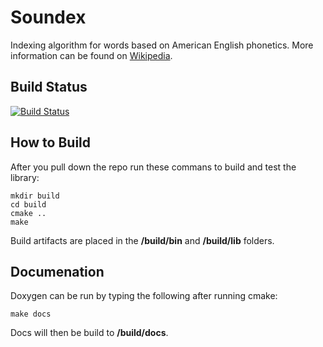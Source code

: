 Soundex
===

Indexing algorithm for words based on American English phonetics.
More information can be found on [Wikipedia](http://en.wikipedia.org/wiki/Soundex).


Build Status
---
[![Build Status](https://travis-ci.org/Kazz47/soundex.svg?branch=master)](https://travis-ci.org/Kazz47/soundex)


How to Build
---
After you pull down the repo run these commans to build and test the library:
```
mkdir build
cd build
cmake ..
make
```

Build artifacts are placed in the **/build/bin** and **/build/lib** folders.


Documenation
---
Doxygen can be run by typing the following after running cmake:
```
make docs
```

Docs will then be build to **/build/docs**.
